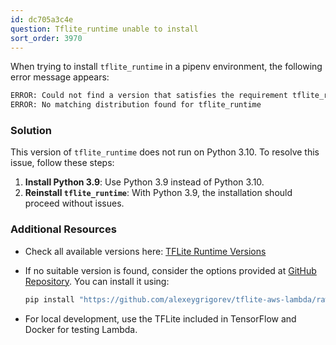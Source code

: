 ```yaml
---
id: dc705a3c4e
question: Tflite_runtime unable to install
sort_order: 3970
---
```


When trying to install `tflite_runtime` in a pipenv environment, the following error message appears:

```bash
ERROR: Could not find a version that satisfies the requirement tflite_runtime (from versions: none)
ERROR: No matching distribution found for tflite_runtime
```

### Solution

This version of `tflite_runtime` does not run on Python 3.10. To resolve this issue, follow these steps:

1. **Install Python 3.9**: Use Python 3.9 instead of Python 3.10.
2. **Reinstall `tflite_runtime`**: With Python 3.9, the installation should proceed without issues.

### Additional Resources

- Check all available versions here: [TFLite Runtime Versions](https://google-coral.github.io/py-repo/tflite-runtime/)
- If no suitable version is found, consider the options provided at [GitHub Repository](https://github.com/alexeygrigorev/tflite-aws-lambda/tree/main/tflite). You can install it using:

  ```bash
  pip install "https://github.com/alexeygrigorev/tflite-aws-lambda/raw/main/tflite/tflite_runtime-2.7.0-cp38-cp38-linux_x86_64.whl"
  ```

- For local development, use the TFLite included in TensorFlow and Docker for testing Lambda.